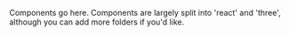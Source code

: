 Components go here. Components are largely split into 'react' and 'three', although you can add more folders if you'd like.
